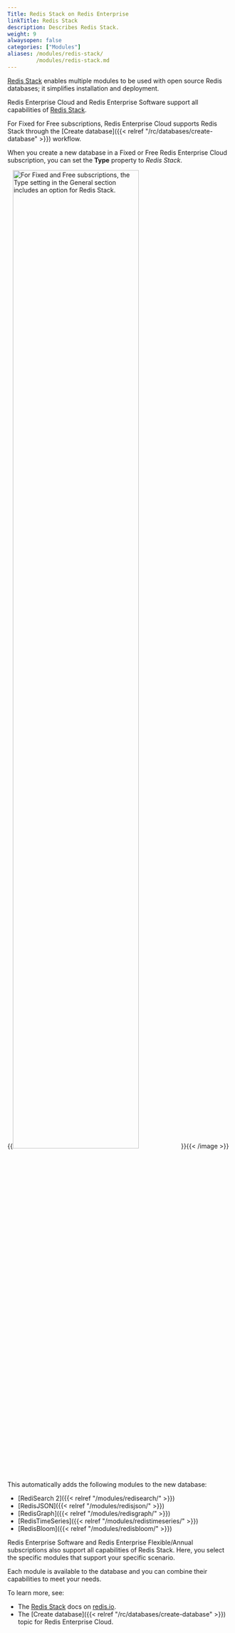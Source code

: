 ```yaml
---
Title: Redis Stack on Redis Enterprise
linkTitle: Redis Stack
description: Describes Redis Stack.
weight: 9
alwaysopen: false
categories: ["Modules"]
aliases: /modules/redis-stack/
         /modules/redis-stack.md
---
```


[Redis Stack](https://redis.io/docs/stack) enables multiple modules to be used with open source Redis databases; it simplifies installation and deployment.

Redis Enterprise Cloud and Redis Enterprise Software support all capabilities of [Redis Stack](https://redis.io/docs/stack).

For Fixed for Free subscriptions, Redis Enterprise Cloud supports Redis Stack through the [Create database]({{< relref "/rc/databases/create-database" >}}) workflow.

When you create a new database in a Fixed or Free Redis Enterprise Cloud subscription, you can set the **Type** property to _Redis Stack_.  
 
{{<image filename="images/rc/new-database-general-type-free-stack.png" alt="For Fixed and Free subscriptions, the Type setting in the General section includes an option for Redis Stack." width="75%">}}{{< /image >}}

This automatically adds the following modules to the new database:

- [RediSearch 2]({{< relref "/modules/redisearch/" >}})
- [RedisJSON]({{< relref "/modules/redisjson/" >}})
- [RedisGraph]({{< relref "/modules/redisgraph/" >}})
- [RedisTimeSeries]({{< relref "/modules/redistimeseries/" >}})
- [RedisBloom]({{< relref "/modules/redisbloom/" >}})

Redis Enterprise Software and Redis Enterprise Flexible/Annual subscriptions also support all capabilities of Redis Stack.  Here, you select the specific modules that support your specific scenario.

Each module is available to the database and you can combine their capabilities to meet your needs.

To learn more, see:

- The [Redis Stack](https://redis.io/docs/stack) docs on [redis.io](https://redis.io/).
- The [Create database]({{< relref "/rc/databases/create-database" >}}) topic for Redis Enterprise Cloud.